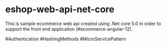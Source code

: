 # eshop-web-api-net-core
This is sample ecommerce web api created using .Net core 5.0 in order to support the front end applicaiton (#ecommerce-angular-12).

#Authentication
#HashingMethods
#MicroServicePattern
